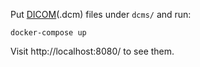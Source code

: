 Put [DICOM](https://en.wikipedia.org/wiki/DICOM)(.dcm) files under `dcms/` and run:

```shell
docker-compose up
```

Visit http://localhost:8080/ to see them.

